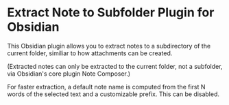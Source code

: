 # Extract Note to Subfolder Plugin for Obsidian

This Obsidian plugin allows you to extract notes to a subdirectory of the current folder, similiar to how attachments can be created.

(Extracted notes can only be extracted to the current folder, not a subfolder, via Obsidian's core plugin Note Composer.)

For faster extraction, a default note name is computed from the first N words of the selected text and a customizable prefix. This can be disabled.